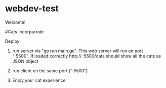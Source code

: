 # webdev-test

Welcome!

#Cats Incorpurrate

Deploy:

1. run server via "go run main.go". 
This web server will run on port ":5500".
If loaded correctly http:// <localhost> :5500/cats should show all the cats as JSON object

2. run client on the same port (":5500")

3. Enjoy your cat experience
